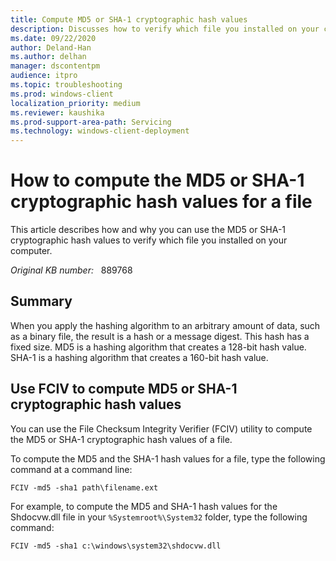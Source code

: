 ```yaml
---
title: Compute MD5 or SHA-1 cryptographic hash values
description: Discusses how to verify which file you installed on your computer by using the MD5 or SHA-1 cryptographic hash values.
ms.date: 09/22/2020
author: Deland-Han
ms.author: delhan
manager: dscontentpm
audience: itpro
ms.topic: troubleshooting
ms.prod: windows-client
localization_priority: medium
ms.reviewer: kaushika
ms.prod-support-area-path: Servicing
ms.technology: windows-client-deployment 
---
```

# How to compute the MD5 or SHA-1 cryptographic hash values for a file

This article describes how and why you can use the MD5 or SHA-1 cryptographic hash values to verify which file you installed on your computer.

_Original KB number:_ &nbsp; 889768

## Summary

When you apply the hashing algorithm to an arbitrary amount of data, such as a binary file, the result is a hash or a message digest. This hash has a fixed size. MD5 is a hashing algorithm that creates a 128-bit hash value. SHA-1 is a hashing algorithm that creates a 160-bit hash value.

## Use FCIV to compute MD5 or SHA-1 cryptographic hash values

You can use the File Checksum Integrity Verifier (FCIV) utility to compute the MD5 or SHA-1 cryptographic hash values of a file.

To compute the MD5 and the SHA-1 hash values for a file, type the following command at a command line:

```console
FCIV -md5 -sha1 path\filename.ext
```

For example, to compute the MD5 and SHA-1 hash values for the Shdocvw.dll file in your `%Systemroot%\System32` folder, type the following command:

```console
FCIV -md5 -sha1 c:\windows\system32\shdocvw.dll
```
